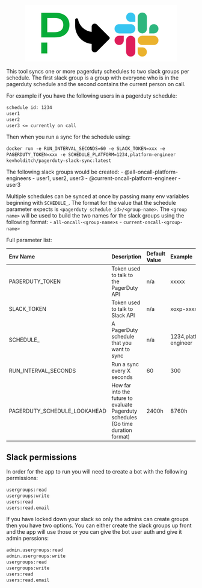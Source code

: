 <p align="center">
  <img src="./synclogo.png">
</p>



This tool syncs one or more pagerduty schedules to two slack groups per schedule.  The first slack group is a group with everyone who is in the pagerduty schedule and the second contains the current person on call.

For example if you have the following users in a pagerduty schedule:

```
schedule id: 1234
user1
user2
user3 <= currently on call
```

Then when you run a sync for the schedule using:

```
docker run -e RUN_INTERVAL_SECONDS=60 -e SLACK_TOKEN=xxx -e PAGERDUTY_TOKEN=xxx -e SCHEDULE_PLATFORM=1234,platform-engineer kevholditch/pagerduty-slack-sync:latest
```

The following slack groups would be created:
    - @all-oncall-platform-engineers - user1, user2, user3 
    - @current-oncall-platform-engineer - user3
    
Multiple schedules can be synced at once by passing many env variables beginning with `SCHEDULE_`.  The format for the value that the schedule parameter expects is `<pagerduty schedule id>/<group-name>`.  The `<group name>` will be used to build the two names for the slack groups using the following format:
    - `all-oncall-<group-name>s`
    - `current-oncall-<group-name>`
    
Full parameter list:

| Env Name                     | Description                                                                       | Default Value  | Example                 |
|:-----------------------------|:----------------------------------------------------------------------------------|:---------------|:------------------------|
| PAGERDUTY_TOKEN              | Token used to talk to the PagerDuty API                                           | n/a            | xxxxx                   |
| SLACK_TOKEN                  | Token used to talk to Slack API                                                   | n/a            | xoxp-xxxxxx             |
| SCHEDULE_<NAME>              | A PagerDuty schedule that you want to sync                                        | n/a            | 1234,platform-engineer  |
| RUN_INTERVAL_SECONDS         | Run a sync every X seconds                                                        | 60             | 300                     |
| PAGERDUTY_SCHEDULE_LOOKAHEAD | How far into the future to evaluate Pagerduty schedules (Go time duration format) | 2400h          | 8760h                   |


## Slack permissions

In order for the app to run you will need to create a bot with the following permissions:
```
usergroups:read
usergroups:write
users:read
users:read.email
```

If you have locked down your slack so only the admins can create groups then you have two options.  You can either create the slack groups up front and the app will use those or you can give the bot user auth and give it admin perssions:
```
admin.usergroups:read
admin.usergroups:write
usergroups:read
usergroups:write
users:read
users:read.email
```
